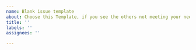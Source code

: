 ```yaml
---
name: Blank issue template
about: Choose this Template, if you see the others not meeting your need
title: ''
labels: ''
assignees: ''

---
```



